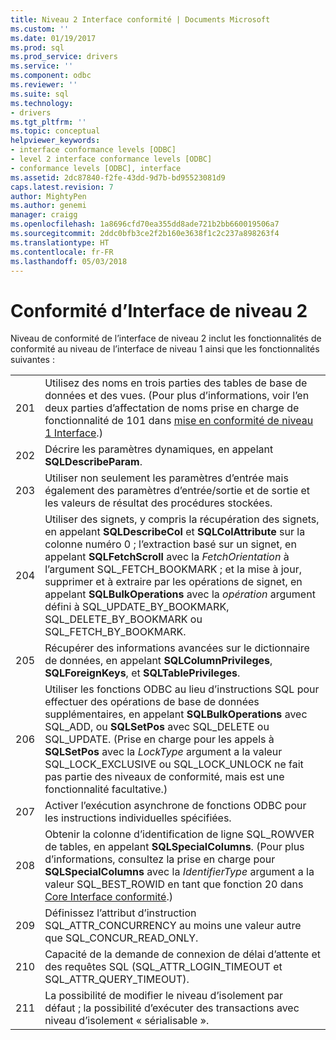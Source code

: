 ```yaml
---
title: Niveau 2 Interface conformité | Documents Microsoft
ms.custom: ''
ms.date: 01/19/2017
ms.prod: sql
ms.prod_service: drivers
ms.service: ''
ms.component: odbc
ms.reviewer: ''
ms.suite: sql
ms.technology:
- drivers
ms.tgt_pltfrm: ''
ms.topic: conceptual
helpviewer_keywords:
- interface conformance levels [ODBC]
- level 2 interface conformance levels [ODBC]
- conformance levels [ODBC], interface
ms.assetid: 2dc87840-f2fe-43dd-9d7b-bd95523081d9
caps.latest.revision: 7
author: MightyPen
ms.author: genemi
manager: craigg
ms.openlocfilehash: 1a8696cfd70ea355dd8ade721b2bb660019506a7
ms.sourcegitcommit: 2ddc0bfb3ce2f2b160e3638f1c2c237a898263f4
ms.translationtype: HT
ms.contentlocale: fr-FR
ms.lasthandoff: 05/03/2018
---
```

# <a name="level-2-interface-conformance"></a>Conformité d’Interface de niveau 2
Niveau de conformité de l’interface de niveau 2 inclut les fonctionnalités de conformité au niveau de l’interface de niveau 1 ainsi que les fonctionnalités suivantes :  
  
|||  
|-|-|  
|201|Utilisez des noms en trois parties des tables de base de données et des vues. (Pour plus d’informations, voir l’en deux parties d’affectation de noms prise en charge de fonctionnalité de 101 dans [mise en conformité de niveau 1 Interface](../../../odbc/reference/develop-app/level-1-interface-conformance.md).)|  
|202|Décrire les paramètres dynamiques, en appelant **SQLDescribeParam**.|  
|203|Utiliser non seulement les paramètres d’entrée mais également des paramètres d’entrée/sortie et de sortie et les valeurs de résultat des procédures stockées.|  
|204|Utiliser des signets, y compris la récupération des signets, en appelant **SQLDescribeCol** et **SQLColAttribute** sur la colonne numéro 0 ; l’extraction basé sur un signet, en appelant **SQLFetchScroll** avec la *FetchOrientation* à l’argument SQL_FETCH_BOOKMARK ; et la mise à jour, supprimer et à extraire par les opérations de signet, en appelant **SQLBulkOperations** avec la *opération* argument défini à SQL_UPDATE_BY_BOOKMARK, SQL_DELETE_BY_BOOKMARK ou SQL_FETCH_BY_BOOKMARK.|  
|205|Récupérer des informations avancées sur le dictionnaire de données, en appelant **SQLColumnPrivileges**, **SQLForeignKeys**, et **SQLTablePrivileges**.|  
|206|Utiliser les fonctions ODBC au lieu d’instructions SQL pour effectuer des opérations de base de données supplémentaires, en appelant **SQLBulkOperations** avec SQL_ADD, ou **SQLSetPos** avec SQL_DELETE ou SQL_UPDATE. (Prise en charge pour les appels à **SQLSetPos** avec la *LockType* argument a la valeur SQL_LOCK_EXCLUSIVE ou SQL_LOCK_UNLOCK ne fait pas partie des niveaux de conformité, mais est une fonctionnalité facultative.)|  
|207|Activer l’exécution asynchrone de fonctions ODBC pour les instructions individuelles spécifiées.|  
|208|Obtenir la colonne d’identification de ligne SQL_ROWVER de tables, en appelant **SQLSpecialColumns**. (Pour plus d’informations, consultez la prise en charge pour **SQLSpecialColumns** avec la *IdentifierType* argument a la valeur SQL_BEST_ROWID en tant que fonction 20 dans [Core Interface conformité](../../../odbc/reference/develop-app/core-interface-conformance.md).)|  
|209|Définissez l’attribut d’instruction SQL_ATTR_CONCURRENCY au moins une valeur autre que SQL_CONCUR_READ_ONLY.|  
|210|Capacité de la demande de connexion de délai d’attente et des requêtes SQL (SQL_ATTR_LOGIN_TIMEOUT et SQL_ATTR_QUERY_TIMEOUT).|  
|211|La possibilité de modifier le niveau d’isolement par défaut ; la possibilité d’exécuter des transactions avec niveau d’isolement « sérialisable ».|
